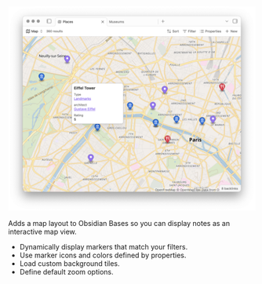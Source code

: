![Map view for Obsidian Bases](/images/map-view.png)

Adds a map layout to Obsidian Bases so you can display notes as an interactive map view.

- Dynamically display markers that match your filters.
- Use marker icons and colors defined by properties.
- Load custom background tiles.
- Define default zoom options.
